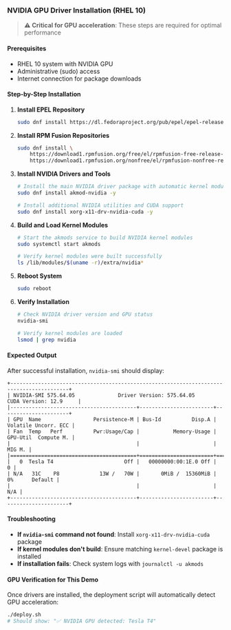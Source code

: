 ### NVIDIA GPU Driver Installation (RHEL 10)

> **⚠️ Critical for GPU acceleration**: These steps are required for optimal performance

#### Prerequisites
- RHEL 10 system with NVIDIA GPU
- Administrative (sudo) access
- Internet connection for package downloads

#### Step-by-Step Installation

1. **Install EPEL Repository**
   ```bash
   sudo dnf install https://dl.fedoraproject.org/pub/epel/epel-release-latest-10.noarch.rpm -y
   ```

2. **Install RPM Fusion Repositories**
   ```bash
   sudo dnf install \
       https://download1.rpmfusion.org/free/el/rpmfusion-free-release-$(rpm -E %rhel).noarch.rpm \
       https://download1.rpmfusion.org/nonfree/el/rpmfusion-nonfree-release-$(rpm -E %rhel).noarch.rpm -y
   ```

3. **Install NVIDIA Drivers and Tools**
   ```bash
   # Install the main NVIDIA driver package with automatic kernel module building
   sudo dnf install akmod-nvidia -y
   
   # Install additional NVIDIA utilities and CUDA support
   sudo dnf install xorg-x11-drv-nvidia-cuda -y
   ```

4. **Build and Load Kernel Modules**
   ```bash
   # Start the akmods service to build NVIDIA kernel modules
   sudo systemctl start akmods
   
   # Verify kernel modules were built successfully
   ls /lib/modules/$(uname -r)/extra/nvidia*
   ```

5. **Reboot System**
   ```bash
   sudo reboot
   ```

6. **Verify Installation**
   ```bash
   # Check NVIDIA driver version and GPU status
   nvidia-smi
   
   # Verify kernel modules are loaded
   lsmod | grep nvidia
   ```

#### Expected Output
After successful installation, `nvidia-smi` should display:
```
+-----------------------------------------------------------------------------------------+
| NVIDIA-SMI 575.64.05              Driver Version: 575.64.05      CUDA Version: 12.9     |
|-----------------------------------------+------------------------+----------------------+
| GPU  Name                 Persistence-M | Bus-Id          Disp.A | Volatile Uncorr. ECC |
| Fan  Temp   Perf          Pwr:Usage/Cap |           Memory-Usage | GPU-Util  Compute M. |
|                                         |                        |               MIG M. |
|=========================================+========================+======================|
|   0  Tesla T4                       Off |   00000000:00:1E.0 Off |                    0 |
| N/A   31C    P8             13W /   70W |       0MiB /  15360MiB |      0%      Default |
|                                         |                        |                  N/A |
+-----------------------------------------+------------------------+----------------------+
```

#### Troubleshooting
- **If `nvidia-smi` command not found**: Install `xorg-x11-drv-nvidia-cuda` package
- **If kernel modules don't build**: Ensure matching `kernel-devel` package is installed
- **If installation fails**: Check system logs with `journalctl -u akmods`

#### GPU Verification for This Demo
Once drivers are installed, the deployment script will automatically detect GPU acceleration:
```bash
./deploy.sh
# Should show: "✅ NVIDIA GPU detected: Tesla T4"
```
